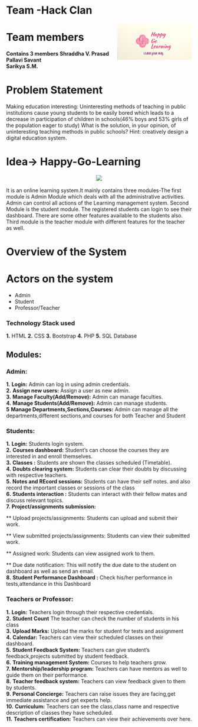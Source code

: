 #  Team -Hack Clan
<p align="center"><img src="https://github.com/shraddhavp/Hack_clan3/blob/master/images/icon.png" align="right" width="40%" /></p>

# Team members

**Contains 3 members**
**Shraddha V. Prasad<br>
Pallavi Savant<br>
Sarikya S.M.<br>**


# Problem Statement
Making education interesting:
Uninteresting methods of teaching in public institutions cause young students to be easily bored which leads to a decrease in participation of children in schools(46% boys and 53% girls of the population eager to study) What is the solution, in your opinion, of uninteresting teaching methods in public schools? Hint: creatively design a digital education system.

# Idea-> Happy-Go-Learning 
<p align="center"><img width=35% src="https://media1.tenor.com/images/37fc501975d23bf9bae452244c238106/tenor.gif?itemid=15730167"></p>

It is an online learning  system.It mainly contains three modules-The first module is Admin Module which deals with all the administrative activities. Admin can control all actions of the Learning management system. Second Module is the student module. The registered students can login to see their dashboard. There are some other features available to the students also. Third module is the teacher module with different features for the teacher as well.



# Overview of the System

# Actors on the system
<ul>
  <li>Admin</li>
<li>Student</li>
<li>Professor/Teacher</li>
 </ul>


### Technology Stack used
**1.** HTML
**2.** CSS
**3.** Bootstrap
**4.** PHP
**5.** SQL Database
## Modules:
### Admin:
 **1.** **Login:** Admin can log in using admin credentials.<br>
 **2.** **Assign new users:** Assign a user as new admin.<br>
 **3.** **Manage Faculty(Add/Remove):** Admin can manage faculties.<br>
 **4.** **Manage Students(Add/Remove):** Admin can manage students.<br>
 **5**  **Manage Departments,Sections,Courses:** Admin can manage all the departments,different sections,and courses for both Teacher and Student<br>

### Students:
**1.** **Login:** Students login system.<br>
**2.** **Courses dashboard:** Student’s can choose the courses they are interested in and enroll themselves.<br>
**3.** **Classes :** Students are shown the classes scheduled (Timetable).<br>
**4.** **Doubts clearing system:** Students can clear their doubts by discussing with respective teachers.<br>
**5.** **Notes and REcord sessions:** Students can have their self notes. and also record the important classes or sessions of the class <br>
**6.** **Students interaction :** Students can interact with their fellow mates and discuss relevant topics.<br>
**7.** **Project/assignments submission:**

   ** Upload projects/assignments: Students can upload and submit their work.<br>

   ** View submitted projects/assignments: Students can view their submitted  work.<br>

   ** Assigned work: Students can view assigned work to them.<br>

   ** Due date notification: This will notify the due date to the student on dashboard as well as send an email.<br>
**8.**  **Student Performance Dashboard :** Check his/her performance in tests,attendance in this Dashboard 


### Teachers or Professor:
**1.** **Login:** Teachers login through their respective credentials.<br>
**2.** **Student Count** The teacher can check the number of students in his class<br>
**3.** **Upload Marks:** Upload the marks for student for tests and assignment<br>
**4.** **Calendar:** Teachers can view their scheduled classes on their dashboard.<br>
**5.** **Student Feedback System:** Teachers can give student’s feedback,projects submitted by student feedback.<br>
**6.** **Training management System:** Courses to help teachers grow.<br>
**7.** **Mentorship/leadership program:** Teachers can have mentors as well to guide them on their performance.<br>
**8.** **Teacher feedback system:** Teachers can view feedback given to them by students.<br>
**9.** **Personal Concierge:** Teachers can raise issues they are facing,get immediate assistance and get experts help.<br>
**10.** **Curriculum:** Teachers can see the class,class name and respective description of classes they have scheduled.<br>
**11.** **Teachers certification:** Teachers can view their achievements over here.<br>



